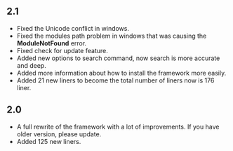 ## 2.1
- Fixed the Unicode conflict in windows.
- Fixed the modules path problem in windows that was causing the **ModuleNotFound** error.
- Fixed check for update feature.
- Added new options to search command, now search is more accurate and deep.
- Added more information about how to install the framework more easily.
- Added 21 new liners to become the total number of liners now is 176 liner.

## 2.0
- A full rewrite of the framework with a lot of improvements. If you have older version, please update.
- Added 125 new liners.
